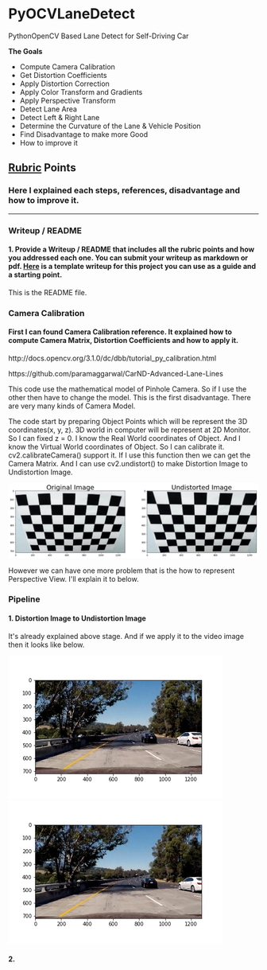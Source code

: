# PyOCVLaneDetect
PythonOpenCV Based Lane Detect for Self-Driving Car

**The Goals**

* Compute Camera Calibration
* Get Distortion Coefficients
* Apply Distortion Correction
* Apply Color Transform and Gradients
* Apply Perspective Transform
* Detect Lane Area
* Detect Left & Right Lane
* Determine the Curvature of the Lane & Vehicle Position
* Find Disadvantage to make more Good
* How to improve it

[//]: # (Image References)

[test]: ./output_images/test-undist.png "Dist to Undist"
[origin]: ./output_images/origin.jpg "Original Image"
[undistort]: ./output_images/after_undistort.jpg "Undistortion Image"
[perspective]: ./output_images/after_pt.jpg' "Perspective Image"
[extract_red]: ./output_images/extract_red_after_pt.jpg "Extract Red"
[histo_equ]: ./output_images/histogram_equalization.jpg "Histogram Equalization"
[get_strongest]: ./output_images/get_strongest_at_equ.jpg "Get Strongest"
[sobel_x_filter]: ./output_images/sobel_x_filter_with_red.jpg "Sobel X Filter"
[combine]: ./output_images/sobel_n_equ.jpg "Combine Sobel & Hist Equalization"
[get_white]: ./output_images/get_white.jpg "Get White"
[left_lane_rect0]: ./output_images/make_left_lane_rect0.jpg "Left Lane Rect 0"
[right_lane_rect0]: ./output_images/make_right_lane_rect0.jpg "Right Lane Rect 0"
[left_lane_rect1]: ./output_images/make_left_lane_rect1.jpg "Left Lane Rect 1"
[right_lane_rect1]: ./output_images/make_right_lane_rect1.jpg "Right Lane Rect 1"
[left_lane_rect2]: ./output_images/make_left_lane_rect2.jpg "Left Lane Rect 2"
[right_lane_rect2]: ./output_images/make_right_lane_rect2.jpg "Right Lane Rect 2"
[left_lane_rect3]: ./output_images/make_left_lane_rect3.jpg "Left Lane Rect 3"
[right_lane_rect3]: ./output_images/make_right_lane_rect3.jpg "Right Lane Rect 3"
[left_lane_rect4]: ./output_images/make_left_lane_rect4.jpg "Left Lane Rect 4"
[right_lane_rect4]: ./output_images/make_right_lane_rect4.jpg "Right Lane Rect 4"
[left_lane_rect5]: ./output_images/make_left_lane_rect5.jpg "Left Lane Rect 5"
[right_lane_rect5]: ./output_images/make_right_lane_rect5.jpg "Right Lane Rect 5"
[left_lane_rect6]: ./output_images/make_left_lane_rect6.jpg "Left Lane Rect 6"
[right_lane_rect6]: ./output_images/make_right_lane_rect6.jpg "Right Lane Rect 6"
[left_lane_rect7]: ./output_images/make_left_lane_rect7.jpg "Left Lane Rect 7"
[right_lane_rect7]: ./output_images/make_right_lane_rect7.jpg "Right Lane Rect 7"
[left_lane_rect8]: ./output_images/make_left_lane_rect8.jpg "Left Lane Rect 8"
[right_lane_rect8]: ./output_images/make_right_lane_rect8.jpg "Right Lane Rect 8"
[need_perspective_rect]: ./output_images/need_perspective_rect.jpg "Need Perspective Rect"
[perspective_rect]: ./output_images/perspective_rect.jpg "Perspective Rect"
[render_lane_area]: ./output_images/rendering_green_lane_area.jpg "Lane Area"
[need_perspective_left]: ./output_images/need_perspective_left_rect.jpg "Need Perspective Left"
[perspective_left]: ./output_images/perspective_left_rect.jpg "Perspective Left"
[display_left]: ./output_images/display_left_rect.jpg "Display Left"
[need_perspective_right]: ./output_images/need_perspective_right_rect.jpg "Need Perspective Right"
[perspective_right]: ./output_images/need_perspective_right.jpg "Perspective Right"
[display_right]: ./output_images/rendering_left_right_lane.jpg "Display Left & Right"
[final_out]: ./output_images/final_output.jpg "Final Output"

## [Rubric](https://review.udacity.com/#!/rubrics/571/view) Points
### Here I explained each steps, references, disadvantage and how to improve it.

---
### Writeup / README

#### 1. Provide a Writeup / README that includes all the rubric points and how you addressed each one.  You can submit your writeup as markdown or pdf.  [Here](https://github.com/udacity/CarND-Advanced-Lane-Lines/blob/master/writeup_template.md) is a template writeup for this project you can use as a guide and a starting point.

This is the README file.

### Camera Calibration

#### First I can found Camera Calibration reference. It explained how to compute Camera Matrix, Distortion Coefficients and how to apply it.

<p>http://docs.opencv.org/3.1.0/dc/dbb/tutorial_py_calibration.html</p>
<p>https://github.com/paramaggarwal/CarND-Advanced-Lane-Lines</p>

This code use the mathematical model of Pinhole Camera. So if I use the other then have to change the model. This is the first disadvantage. There are very many kinds of Camera Model.

The code start by preparing Object Points which will be represent the 3D coordinates(x, y, z). 3D world in computer will be represent at 2D Monitor. So I can fixed z = 0. I know the Real World coordinates of Object. And I know the Virtual World coordinates of Object. So I can calibrate it. cv2.calibrateCamera() support it. If I use this function then we can get the Camera Matrix. And I can use cv2.undistort() to make Distortion Image to Undistortion Image.

![alt_text][test]

However we can have one more problem that is the how to represent Perspective View. I'll explain it to below.

### Pipeline

#### 1. Distortion Image to Undistortion Image

It's already explained above stage. And if we apply it to the video image then it looks like below.

![alt_text][origin]  ![alt_txt][undistort]

#### 2.
